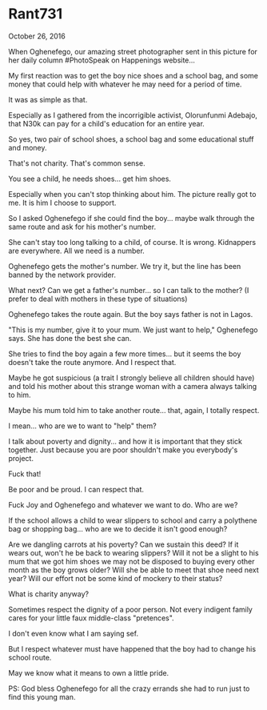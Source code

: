 # Rant731


October 26, 2016

When Oghenefego, our amazing street photographer sent in this picture for her daily column #PhotoSpeak on Happenings website...

My first reaction was to get the boy nice shoes and a school bag, and some money that could help with whatever he may need for a period of time.

It was as simple as that. 

Especially as I gathered from the incorrigible activist, Olorunfunmi Adebajo, that N30k can pay for a child's education for an entire year.

So yes, two pair of school shoes, a school bag and some educational stuff and money.

That's not charity. That's common sense. 

You see a child, he needs shoes... get him shoes.

Especially when you can't stop thinking about him. The picture really got to me. It is him I choose to support. 

So I asked Oghenefego if she could find the boy... maybe walk through the same route and ask for his mother's number.

She can't stay too long talking to a child, of course. It is wrong. Kidnappers are everywhere. All we need is a number.

Oghenefego gets the mother's number. We try it, but the line has been banned by the network provider.

What next? Can we get a father's number... so I can talk to the mother? (I prefer to deal with mothers in these type of situations)

Oghenefego takes the route again. But the boy says father is not in Lagos. 

"This is my number, give it to your mum. We just want to help," Oghenefego says. She has done the best she can. 

She tries to find the boy again a few more times... but it seems the boy doesn't take the route anymore. And I respect that. 

Maybe he got suspicious (a trait I strongly believe all children should have) and told his mother about this strange woman with a camera always talking to him.

Maybe his mum told him to take another route... that, again, I totally respect. 

I mean... who are we to want to "help" them?

I talk about poverty and dignity... and how it is important that they stick together. Just because you are poor shouldn't make you everybody's project.

Fuck that! 

Be poor and be proud. I can respect that.

Fuck Joy and Oghenefego and whatever we want to do. Who are we?

If the school allows a child to wear slippers to school and carry a polythene bag or shopping bag... who are we to decide it isn't good enough?

Are we dangling carrots at his poverty? Can we sustain this deed? If it wears out, won't he be back to wearing slippers? Will it not be a slight to his mum that we got him shoes we may not be disposed to buying every other month as the boy grows older? Will she be able to meet that shoe need next year? Will our effort not be some kind of mockery to their status?

What is charity anyway?

Sometimes respect the dignity of a poor person. Not every indigent family cares for your little faux middle-class "pretences".

I don't even know what I am saying sef.

But I respect whatever must have happened that the boy had to change his school route. 

May we know what it means to own a little pride.

PS: God bless Oghenefego for all the crazy errands she had to run just to find this young man.